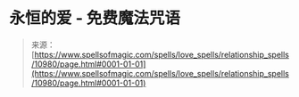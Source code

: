 <!--yml

category: 未分类

date: 2024-06-12 18:47:55

-->

# 永恒的爱 - 免费魔法咒语

> 来源：[https://www.spellsofmagic.com/spells/love_spells/relationship_spells/10980/page.html#0001-01-01](https://www.spellsofmagic.com/spells/love_spells/relationship_spells/10980/page.html#0001-01-01)
